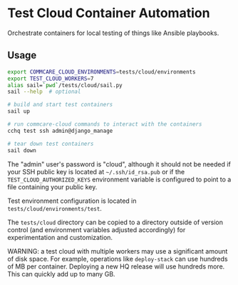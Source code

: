 # Test Cloud Container Automation

Orchestrate containers for local testing of things like Ansible playbooks.

## Usage

```sh
export COMMCARE_CLOUD_ENVIRONMENTS=tests/cloud/environments
export TEST_CLOUD_WORKERS=7
alias sail=`pwd`/tests/cloud/sail.py
sail --help  # optional

# build and start test containers
sail up

# run commcare-cloud commands to interact with the containers
cchq test ssh admin@django_manage

# tear down test containers
sail down
```

The "admin" user's password is "cloud", although it should not be needed if
your SSH public key is located at ``~/.ssh/id_rsa.pub`` or if the
``TEST_CLOUD_AUTHORIZED_KEYS`` environment variable is configured to point
to a file containing your public key.

Test environment configuration is located in ``tests/cloud/environments/test``.

The ``tests/cloud`` directory can be copied to a directory outside of version
control (and environment variables adjusted accordingly) for experimentation
and customization.

WARNING: a test cloud with multiple workers may use a significant amount of disk
space. For example, operations like `deploy-stack` can use hundreds of MB per
container. Deploying a new HQ release will use hundreds more. This can quickly
add up to many GB.
